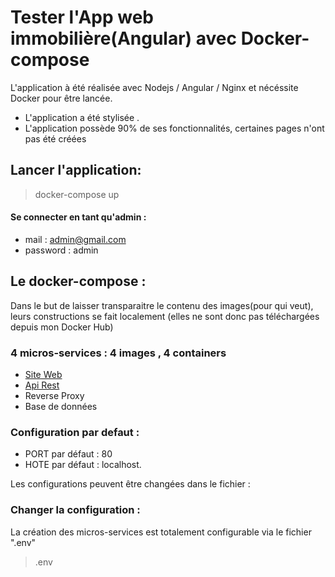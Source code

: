 # Tester l'App web immobilière(Angular) avec Docker-compose 
L'application à été réalisée avec Nodejs / Angular / Nginx et nécéssite Docker pour être lancée.
* L'application a été stylisée . 
* L'application possède 90% de ses fonctionnalités, certaines pages n'ont pas été créées

## Lancer l'application: 
> docker-compose up 
#### Se connecter en tant qu'admin : 
* mail : admin@gmail.com
* password : admin

## Le docker-compose :
Dans le but de laisser transparaitre le contenu des images(pour qui veut), leurs constructions se fait localement (elles ne sont donc pas téléchargées depuis mon Docker Hub) 

### 4 micros-services : 4 images , 4 containers
- [Site Web](https://github.com/enzo-cora/angular_immobilier)
- [Api Rest](https://github.com/enzo-cora/Api-rest-immobilier) 
- Reverse Proxy 
- Base de données 

### Configuration par defaut : 
* PORT par défaut : 80 
* HOTE par défaut : localhost.

Les configurations peuvent être changées dans le fichier : 

### Changer la configuration : 
La création des micros-services est totalement configurable via le fichier ".env" 
>.env






